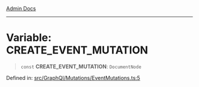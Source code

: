 [Admin Docs](/)

---

# Variable: CREATE_EVENT_MUTATION

> `const` **CREATE_EVENT_MUTATION**: `DocumentNode`

Defined in: [src/GraphQl/Mutations/EventMutations.ts:5](https://github.com/PalisadoesFoundation/talawa-admin/blob/main/src/GraphQl/Mutations/EventMutations.ts#L5)
